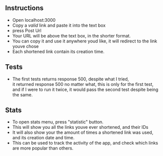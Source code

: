 ## Instructions

- Open localhost:3000
- Copy a _valid_ link and paste it into the text box
- press Post Url
- Your URL will be above the text box, in the shorter format.
- You can copy it and use it anywhere youd like, it will redirect to the link youve chose
- Each shortened link contain its creation time.

## Tests

- The first tests returns response 500, despite what I tried,\
  it returned response 500 no matter what, this is only for the first test,\
   and if I were to run it twice, it would pass the second test despite being the same.

## Stats

- To open stats menu, press "statistic" button.
- This will show you all the links youve ever shortened, and their IDs
- It will also show your the amount of times a shortened link was used, and its creation date and time.
- This can be used to track the activity of the app, and check which links are more popular than others.
